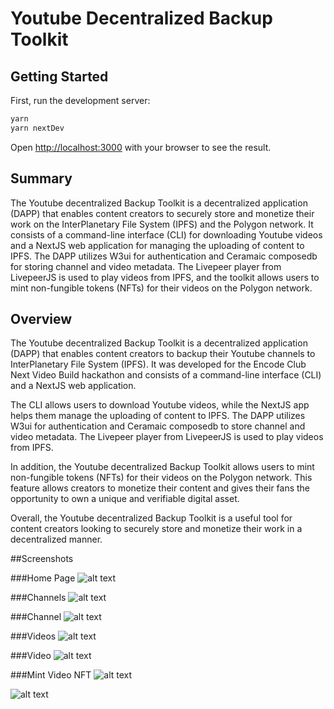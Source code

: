 # Youtube Decentralized Backup Toolkit

## Getting Started

First, run the development server:

```bash
yarn
yarn nextDev
```

Open [http://localhost:3000](http://localhost:3000) with your browser to see the result.

## Summary

The Youtube decentralized Backup Toolkit is a decentralized application (DAPP) that enables content creators to securely store and monetize their work on the InterPlanetary File System (IPFS) and the Polygon network. It consists of a command-line interface (CLI) for downloading Youtube videos and a NextJS web application for managing the uploading of content to IPFS. The DAPP utilizes W3ui for authentication and Ceramaic composedb for storing channel and video metadata. The Livepeer player from LivepeerJS is used to play videos from IPFS, and the toolkit allows users to mint non-fungible tokens (NFTs) for their videos on the Polygon network.

## Overview

The Youtube decentralized Backup Toolkit is a decentralized application (DAPP) that enables content creators to backup their Youtube channels to InterPlanetary File System (IPFS). It was developed for the Encode Club Next Video Build hackathon and consists of a command-line interface (CLI) and a NextJS web application.

The CLI allows users to download Youtube videos, while the NextJS app helps them manage the uploading of content to IPFS. The DAPP utilizes W3ui for authentication and Ceramaic composedb to store channel and video metadata. The Livepeer player from LivepeerJS is used to play videos from IPFS.

In addition, the Youtube decentralized Backup Toolkit allows users to mint non-fungible tokens (NFTs) for their videos on the Polygon network. This feature allows creators to monetize their content and gives their fans the opportunity to own a unique and verifiable digital asset.

Overall, the Youtube decentralized Backup Toolkit is a useful tool for content creators looking to securely store and monetize their work in a decentralized manner.


##Screenshots

###Home Page
![alt text](https://github.com/dominichackett/Youtube-Decentralized-Backup-Toolkit/tree/main/imageshome.png)


###Channels
![alt text](https://github.com/dominichackett/Youtube-Decentralized-Backup-Toolkit/tree/main/images/channels.png)


###Channel
![alt text](https://github.com/dominichackett/Youtube-Decentralized-Backup-Toolkit/tree/main/images/channel.png)


###Videos
![alt text](https://github.com/dominichackett/Youtube-Decentralized-Backup-Toolkit/tree/main/images/videos.png)


###Video
![alt text](https://github.com/dominichackett/Youtube-Decentralized-Backup-Toolkit/tree/main/images/video.png)


###Mint Video NFT
![alt text](https://github.com/dominichackett/Youtube-Decentralized-Backup-Toolkit/tree/main/images/nft.png)

![alt text](https://github.com/dominichackett/Youtube-Decentralized-Backup-Toolkit/tree/main/images/opensea.png)







